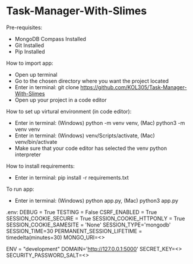 # Task-Manager-With-Slimes

Pre-requisites:
- MongoDB Compass Installed
- Git Installed
- Pip Installed

How to import app:
- Open up terminal
- Go to the chosen directory where you want the project located
- Enter in terminal: git clone https://github.com/KOL305/Task-Manager-With-Slimes
- Open up your project in a code editor

How to set up virtural environment (in code editor):
- Enter in terminal: (Windows) python -m venv venv, (Mac) python3 -m venv venv
- Enter in terminal: (Windows) venv/Scripts/activate, (Mac) venv/bin/activate
- Make sure that your code editor has selected the venv python interpreter

How to install requirements:
- Enter in terminal: pip install -r requirements.txt

To run app:
- Enter in terminal: (Windows) python app.py, (Mac) python3 app.py

.env:
DEBUG = True
TESTING = False
CSRF_ENABLED = True
SESSION_COOKIE_SECURE = True
SESSION_COOKIE_HTTPONLY = True
SESSION_COOKIE_SAMESITE = 'None'
SESSION_TYPE='mongodb'
SESSION_TIME=30
PERMANENT_SESSION_LIFETIME = timedelta(minutes=30)
MONGO_URI=<<Add your mongogo db url here>>

ENV = "development"
DOMAIN='http://127.0.0.1:5000'
SECRET_KEY=<<Add your secret key  here>>
SECURITY_PASSWORD_SALT=<<Add your password salt here>>